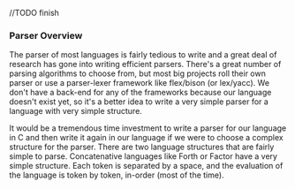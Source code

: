 
//TODO finish

### Parser Overview

The parser of most languages is fairly tedious to write and a great deal of research has
gone into writing efficient parsers. There's a great number of parsing algorithms to choose
from, but most big projects roll their own parser or use a parser-lexer framework like
flex/bison (or lex/yacc). We don't have a back-end for any of the frameworks because our 
language doesn't exist yet, so it's a better idea to write a very simple parser for a language
with very simple structure.

It would be a tremendous time investment to write a parser for our language in C and then write
it again in our language if we were to choose a complex structure for the parser. There are two
language structures that are fairly simple to parse. Concatenative languages like Forth or Factor
have a very simple structure. Each token is separated by a space, and the evaluation of the
language is token by token, in-order (most of the time).